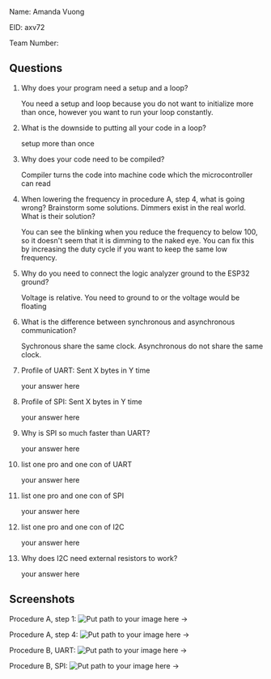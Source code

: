 Name: Amanda Vuong

EID: axv72

Team Number:

## Questions

1. Why does your program need a setup and a loop?

    You need a setup and loop because you do not want to initialize more than once, however you want to run your loop constantly. 

2. What is the downside to putting all your code in a loop? 

    setup more than once

3. Why does your code need to be compiled?

    Compiler turns the code into machine code which the microcontroller can read

4. When lowering the frequency in procedure A, step 4, what is going wrong? Brainstorm some solutions. Dimmers exist in the real world. What is their solution?

    You can see the blinking when you reduce the frequency to below 100, so it doesn't seem that it is dimming to the naked eye. You can fix this by increasing the duty cycle if you want to keep the same low frequency.

5. Why do you need to connect the logic analyzer ground to the ESP32 ground?

    Voltage is relative. You need to ground to or the voltage would be floating

6. What is the difference between synchronous and asynchronous communication?

    Sychronous share the same clock. Asynchronous do not share the same clock.

7. Profile of UART: Sent X bytes in Y time 

    your answer here

8. Profile of SPI: Sent X bytes in Y time

    your answer here

9. Why is SPI so much faster than UART?

    your answer here

10. list one pro and one con of UART

    your answer here

11. list one pro and one con of SPI

    your answer here

12. list one pro and one con of I2C

    your answer here

13. Why does I2C need external resistors to work?

    your answer here

## Screenshots

Procedure A, step 1:
![Put path to your image here ->](lab1pic2.png)

Procedure A, step 4:
![Put path to your image here ->](img/placeholder.png)

Procedure B, UART:
![Put path to your image here ->](img/placeholder.png)

Procedure B, SPI:
![Put path to your image here ->](img/placeholder.png)
